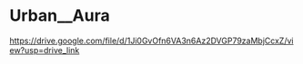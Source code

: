 # Urban__Aura
https://drive.google.com/file/d/1Ji0GvOfn6VA3n6Az2DVGP79zaMbjCcxZ/view?usp=drive_link
